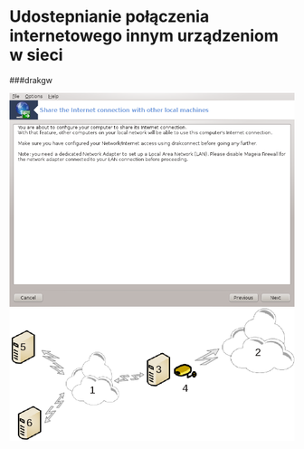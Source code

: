 # Udostepnianie połączenia internetowego innym urządzeniom w sieci

###drakgw

![](../img/drakgw.png)
![](../img/drakgw-net.png)